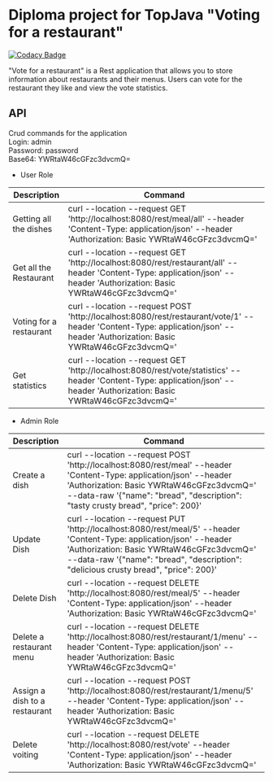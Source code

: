 # Diploma project for TopJava "Voting for a restaurant"

[![Codacy Badge](https://api.codacy.com/project/badge/Grade/a72de07e125143a7bad0622e54dfb846)](https://app.codacy.com/gh/Tony-Tor/Diplom?utm_source=github.com&utm_medium=referral&utm_content=Tony-Tor/Diplom&utm_campaign=Badge_Grade_Settings)

"Vote for a restaurant" is a Rest application that allows you to store information about restaurants and their menus. Users can vote for the restaurant they like and view the vote statistics.
## API
Crud commands for the application  
Login: admin  
Password: password  
Base64: YWRtaW46cGFzc3dvcmQ=  

+ User Role

| Description | Сommand |
|----------------|---------|
|Getting all the dishes| curl --location --request GET 'http://localhost:8080/rest/meal/all' --header 'Content-Type: application/json' --header 'Authorization: Basic YWRtaW46cGFzc3dvcmQ=' |
|Get all the Restaurant| curl --location --request GET 'http://localhost:8080/rest/restaurant/all' --header 'Content-Type: application/json' --header 'Authorization: Basic YWRtaW46cGFzc3dvcmQ='|
|Voting for a restaurant|curl --location --request POST 'http://localhost:8080/rest/restaurant/vote/1' --header 'Content-Type: application/json' --header 'Authorization: Basic YWRtaW46cGFzc3dvcmQ='|
|Get statistics|curl --location --request GET 'http://localhost:8080/rest/vote/statistics' --header 'Content-Type: application/json' --header 'Authorization: Basic YWRtaW46cGFzc3dvcmQ='|
+ Admin Role

| Description | Сommand |
|----------------|---------|
|Create a dish|curl --location --request POST 'http://localhost:8080/rest/meal' --header 'Content-Type: application/json' --header 'Authorization: Basic YWRtaW46cGFzc3dvcmQ=' --data-raw '{"name": "bread", "description": "tasty crusty bread", "price": 200}'|
|Update Dish|curl --location --request PUT 'http://localhost:8080/rest/meal/5' --header 'Content-Type: application/json' --header 'Authorization: Basic YWRtaW46cGFzc3dvcmQ=' --data-raw '{"name": "bread", "description": "delicious crusty bread", "price": 200}'|
|Delete Dish|curl --location --request DELETE 'http://localhost:8080/rest/meal/5' --header 'Content-Type: application/json' --header 'Authorization: Basic YWRtaW46cGFzc3dvcmQ='|
|Delete a restaurant menu|curl --location --request DELETE 'http://localhost:8080/rest/restaurant/1/menu' --header 'Content-Type: application/json' --header 'Authorization: Basic YWRtaW46cGFzc3dvcmQ='|
|Assign a dish to a restaurant|curl --location --request POST 'http://localhost:8080/rest/restaurant/1/menu/5' --header 'Content-Type: application/json' --header 'Authorization: Basic YWRtaW46cGFzc3dvcmQ='|
|Delete voiting|curl --location --request DELETE 'http://localhost:8080/rest/vote' --header 'Content-Type: application/json' --header 'Authorization: Basic YWRtaW46cGFzc3dvcmQ='|

